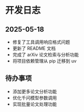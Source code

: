 # 开发日志

## 2025-05-18

- 修复了工具调用响应格式问题
- 更新了 README 文档
- 完成了 arXiv 论文检索与分析功能
- 将项目依赖管理从 pip 迁移到 uv

## 待办事项

- 添加更多论文分析功能
- 优化千问模型参数调用
- 实现批量论文处理功能
